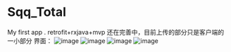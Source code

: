 # Sqq_Total
My first app . retrofit+rxjava+mvp
还在完善中，目前上传的部分只是客户端的一小部分
界面：
![image](https://github.com/shanquanqiang/Sqq_Total/blob/master/screenshots/Screenshot_2016-06-16-18-01-23.png)
![image](https://github.com/shanquanqiang/Sqq_Total/blob/master/screenshots/Screenshot_2016-06-14-10-30-53.png)
![image](https://github.com/shanquanqiang/Sqq_Total/blob/master/screenshots/Screenshot_2016-06-14-10-31-02.png)
![image](https://github.com/shanquanqiang/Sqq_Total/blob/master/screenshots/Screenshot_2016-06-14-10-31-08.png)

